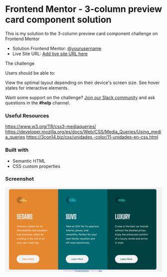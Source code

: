 # Frontend Mentor - 3-column preview card component solution

This is my solution to the 3-column preview card component challenge on Frontend Mentor


- Solution Frontend Mentor: [@yourusername](https://www.frontendmentor.io/profile/JCJetz)
- Live Site URL: [Add live site URL here](https://jcjetz.github.io/3-column-preview-card-component/)



The challenge

Users should be able to:

View the optimal layout depending on their device's screen size.
See hover states for interactive elements.


Want some support on the challenge? [Join our Slack community](https://www.frontendmentor.io/slack) and ask questions in the **#help** channel.


### Useful Resources

https://www.w3.org/TR/css3-mediaqueries/
https://developer.mozilla.org/es/docs/Web/CSS/Media_Queries/Using_media_queries
https://3con14.biz/css/unidades,-color/11-unidades-en-css.html



### Built with

- Semantic HTML
- CSS custom properties

### Screenshot

![PREVIEW](images/screenshot_3_column_card.png)
















